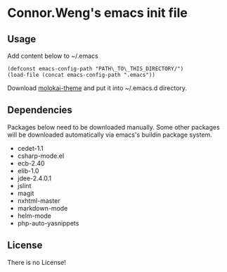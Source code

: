 Connor.Weng's emacs init file
==================

Usage
-------------

Add content below to ~/.emacs

    (defconst emacs-config-path "PATH\_TO\_THIS_DIRECTORY/")
    (load-file (concat emacs-config-path ".emacs"))

Download [molokai-theme](https://raw2.github.com/alloy-d/color-theme-molokai/master/molokai-theme.el) and put it into ~/.emacs.d directory.

Dependencies
-------------

Packages below need to be downloaded manually. Some other packages will be downloaded automatically via emacs's buildin package system.

* cedet-1.1
* csharp-mode.el
* ecb-2.40
* elib-1.0
* jdee-2.4.0.1
* jslint
* magit
* nxhtml-master
* markdown-mode
* helm-mode
* php-auto-yasnippets

License
-------

There is no License!

